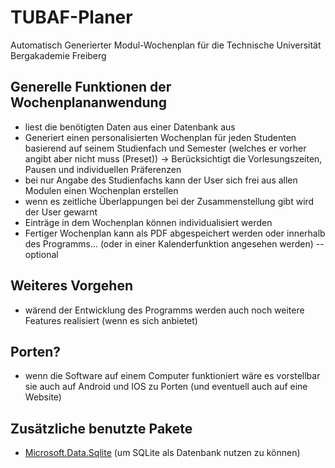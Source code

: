 # TUBAF-Planer
Automatisch Generierter Modul-Wochenplan für die Technische Universität Bergakademie Freiberg
## Generelle Funktionen der Wochenplananwendung
- liest die benötigten Daten aus einer Datenbank aus
- Generiert einen personalisierten Wochenplan für jeden Studenten basierend auf seinem Studienfach und Semester (welches er vorher angibt aber nicht muss (Preset))
-> Berücksichtigt die Vorlesungszeiten, Pausen und individuellen Präferenzen 
- bei nur Angabe des Studienfachs kann der User sich frei aus allen Modulen einen Wochenplan erstellen
- wenn es zeitliche Überlappungen bei der Zusammenstellung gibt wird der User gewarnt
- Einträge in dem Wochenplan können individualisiert werden
- Fertiger Wochenplan kann als PDF abgespeichert werden oder innerhalb des Programms... (oder in einer Kalenderfunktion angesehen werden) --optional
## Weiteres Vorgehen
- wärend der Entwicklung des Programms werden auch noch weitere Features realisiert (wenn es sich anbietet)
## Porten?
- wenn die Software auf einem Computer funktioniert wäre es vorstellbar sie auch auf Android und IOS zu Porten (und eventuell auch auf eine Website)


## Zusätzliche benutzte Pakete
- [Microsoft.Data.Sqlite](https://www.nuget.org/packages/Microsoft.Data.Sqlite) (um SQLite als Datenbank nutzen zu können)
